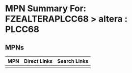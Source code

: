



# MPN Summary For: FZEALTERAPLCC68 > altera : PLCC68

## MPNs
  

|MPN|Direct Links|Search Links|
| :--- | :--- | :--- |
||||
